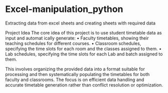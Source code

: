# Excel-manipulation_python
Extracting data from excel sheets and creating sheets with required data

 Project Idea
 The core idea of this project is to use student timetable data as input and automat
ically generate:
 • Faculty timetables, showing their teaching schedules for different courses.
 • Classroom schedules, specifying the time slots for each room and the classes
 assigned to them.
  • Lab schedules, specifying the time slots for each Lab and batch
 assigned to them.
 
 This involves organizing the provided data into a format suitable for processing and
 then systematically populating the timetables for both faculty and classrooms. The
 focus is on efficient data handling and accurate timetable generation rather than
 conflict resolution or optimization.
